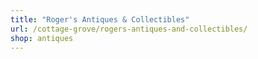 ```yaml
---
title: "Roger's Antiques & Collectibles"
url: /cottage-grove/rogers-antiques-and-collectibles/
shop: antiques
---
```

